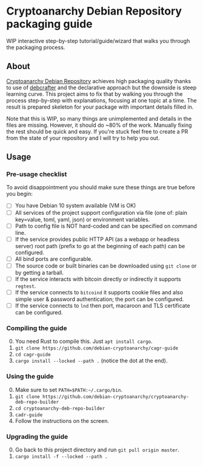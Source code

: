 # Cryptoanarchy Debian Repository packaging guide

WIP interactive step-by-step tutorial/guide/wizard that walks you through the packaging process.

## About

[Cryptoanarchy Debian Repository](https://github.com/debian-cryptoanarchy/cryptoanarchy-deb-repo-builder)
achieves high packaging quality thanks to use of [debcrafter](https://github.com/Kixunil/debcrafter) and
the declarative approach but the downside is steep learning curve.
This project aims to fix that by walking you through the process step-by-step with explanations,
focusing at one topic at a time.
The result is prepared skeleton for your package with important details filled in.

Note that this is WIP, so many things are unimplemented and details in the files are missing.
However, it should do ~80% of the work.
Manually fixing the rest should be quick and easy.
If you're stuck feel free to create a PR from the state of your repository and I will try to help you out.

## Usage

### Pre-usage checklist

To avoid disappointment you should make sure these things are true before you begin:

- [ ] You have Debian 10 system available (VM is OK)
- [ ] All services of the project support configuration via file (one of: plain key=value, toml, yaml, json) or environment variables.
- [ ] Path to config file is NOT hard-coded and can be specified on command line.
- [ ] If the service provides public HTTP API (as a webapp or headless server) root path (prefix to go at the beginning of each path)
      can be configured.
- [ ] All bind ports are configurable.
- [ ] The source code or built binaries can be downloaded using `git clone` or by getting a tarball.
- [ ] If the service interacts with bitcoin directly or indirectly it supports `regtest`.
- [ ] If the service connects to `bitcoind` it supports cookie files and also simple user & password authentication; the port can be configured.
- [ ] If the service connects to `lnd` then port, macaroon and TLS certificate can be configured.

### Compiling the guide

0. You need Rust to compile this. Just `apt install cargo`.
1. `git clone https://github.com/debian-cryptoanarchy/cagr-guide`
2. `cd cagr-guide`
3. `cargo install --locked --path .` (notice the dot at the end).

### Using the guide

0. Make sure to set `PATH=$PATH:~/.cargo/bin`.
1. `git clone https://github.com/debian-cryptoanarchy/cryptoanarchy-deb-repo-builder`
2. `cd cryptoanarchy-deb-repo-builder`
3. `cadr-guide`
4. Follow the instructions on the screen.

### Upgrading the guide

0. Go back to this project directory and run `git pull origin master`.
1. `cargo install -f --locked --path .`

